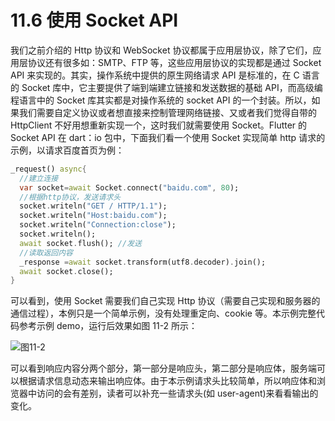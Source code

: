 # 11.6 使用 Socket API

我们之前介绍的 Http 协议和 WebSocket 协议都属于应用层协议，除了它们，应用层协议还有很多如：SMTP、FTP 等，这些应用层协议的实现都是通过 Socket API 来实现的。其实，操作系统中提供的原生网络请求 API 是标准的，在 C 语言的 Socket 库中，它主要提供了端到端建立链接和发送数据的基础 API，而高级编程语言中的 Socket 库其实都是对操作系统的 socket API 的一个封装。所以，如果我们需要自定义协议或者想直接来控制管理网络链接、又或者我们觉得自带的 HttpClient 不好用想重新实现一个，这时我们就需要使用 Socket。Flutter 的 Socket API 在 dart：io 包中，下面我们看一个使用 Socket 实现简单 http 请求的示例，以请求百度首页为例：

```dart
_request() async{
  //建立连接
  var socket=await Socket.connect("baidu.com", 80);
  //根据http协议，发送请求头
  socket.writeln("GET / HTTP/1.1");
  socket.writeln("Host:baidu.com");
  socket.writeln("Connection:close");
  socket.writeln();
  await socket.flush(); //发送
  //读取返回内容
  _response =await socket.transform(utf8.decoder).join();
  await socket.close();
}
```

可以看到，使用 Socket 需要我们自己实现 Http 协议（需要自己实现和服务器的通信过程），本例只是一个简单示例，没有处理重定向、cookie 等。本示例完整代码参考示例 demo，运行后效果如图 11-2 所示：

![图11-2](../imgs/11-2.png)

可以看到响应内容分两个部分，第一部分是响应头，第二部分是响应体，服务端可以根据请求信息动态来输出响应体。由于本示例请求头比较简单，所以响应体和浏览器中访问的会有差别，读者可以补充一些请求头(如 user-agent)来看看输出的变化。
